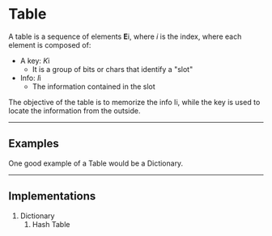 # Table

A table is a sequence of elements **E**i, where *i* is the index, where each element is composed of:
* A key: *K*i 
  * It is a group of bits or chars that identify a "slot"
* Info: *I*i
  * The information contained in the slot

The objective of the table is to memorize the info Ii, while the key is used to locate the information
from the outside.

---

## Examples
One good example of a Table would be a Dictionary.

---

## Implementations
1. Dictionary
   1. Hash Table
